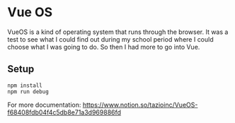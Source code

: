 # Vue OS
VueOS is a kind of operating system that runs through the browser. It was a test to see what I could find out during my school period where I could choose what I was going to do. So then I had more to go into Vue.

## Setup
```
npm install
npm run debug
```

For more documentation:
https://www.notion.so/tazioinc/VueOS-f68408fdb04f4c5db8e71a3d969886fd
